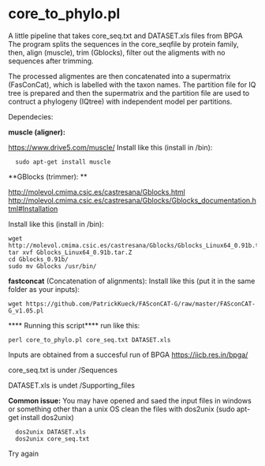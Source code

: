# core_to_phylo.pl
A little pipeline that takes core_seq.txt and DATASET.xls files from BPGA 
The program splits the sequences in the core_seqfile by protein family, then, align (muscle), trim (Gblocks), filter out the aligments with no sequences after trimming. 

The processed aligmentes are then concatenated into a supermatrix (FasConCat),  which is labelled with the taxon names. The partition file for IQ tree is prepared and  then the supermatrix and the partition file are used to contruct a phylogeny (IQtree) with independent model per partitions.


Dependecies:

**muscle (aligner):**

https://www.drive5.com/muscle/
  Install like this (install in /bin):
  
      sudo apt-get install muscle

**GBlocks (trimmer): **

http://molevol.cmima.csic.es/castresana/Gblocks.html
http://molevol.cmima.csic.es/castresana/Gblocks/Gblocks_documentation.html#Installation
  
  Install like this (install in /bin):
  
    wget http://molevol.cmima.csic.es/castresana/Gblocks/Gblocks_Linux64_0.91b.tar.Z
    tar xvf Gblocks_Linux64_0.91b.tar.Z
    cd Gblocks_0.91b/
    sudo mv Gblocks /usr/bin/

**fastconcat** (Concatenation of alignments):
  Install like this (put it in the same folder as your inputs):
  
    wget https://github.com/PatrickKueck/FASconCAT-G/raw/master/FASconCAT-G_v1.05.pl
  
 **** Running this script****
  run like this:
    
    perl core_to_phylo.pl core_seq.txt DATASET.xls

Inputs are obtained from a succesful run of BPGA
https://iicb.res.in/bpga/

core_seq.txt is under /Sequences

DATASET.xls is undet /Supporting_files
    
    
   **Common issue:**
   You may have opened and saed the input files in windows or something other than a unix OS
   clean the files with dos2unix (sudo apt-get install dos2unix)
   
      dos2unix DATASET.xls
      dos2unix core_seq.txt
   
   Try again
   
   
   
    
